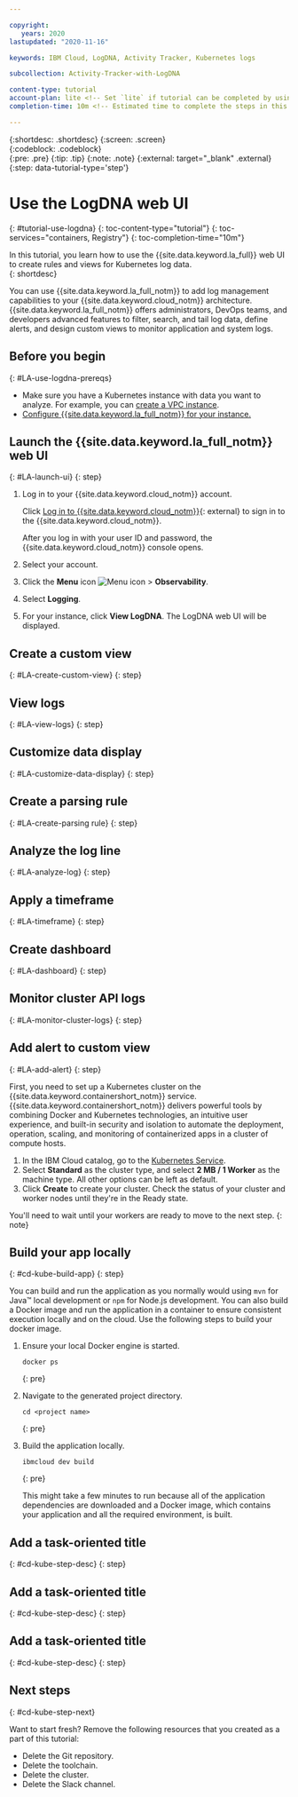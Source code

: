 ```yaml
---

copyright:
   years: 2020
lastupdated: "2020-11-16"

keywords: IBM Cloud, LogDNA, Activity Tracker, Kubernetes logs

subcollection: Activity-Tracker-with-LogDNA

content-type: tutorial
account-plan: lite <!-- Set `lite` if tutorial can be completed by using only Lite plan services; Set `paid` if the tutorial requires a pay-go or subscription versions of plans for the service --> 
completion-time: 10m <!-- Estimated time to complete the steps in this tutorial. Minute values are supported up to 90 minutes. Whole hours are also supported; for example: 2h -->

---
```


{:shortdesc: .shortdesc}
{:screen: .screen}  
{:codeblock: .codeblock}  
{:pre: .pre}
{:tip: .tip}
{:note: .note}
{:external: target="_blank" .external}
{:step: data-tutorial-type='step'} <!-- Apply to steps for automatic numbering -->

<!-- The title of your tutorial should be in active voice and and start with a verb. If you include product names, makes sure to use the non-trademarked short version conref. -->
<!-- Make sure each H1/H2/H3/etc. heading is _unique_ to your tutorial by adding a short but human-readable identifier. For example, instead of just "#overview", use "#cd-kube-overview" -->

# Use the LogDNA web UI
{: #tutorial-use-logdna}
{: toc-content-type="tutorial"} <!-- Always use this value -->
{: toc-services="containers, Registry"} <!-- Only if multi-service - use same values from services metadata above-->
{: toc-completion-time="10m"} <!-- Use same value from completion-time metadata above-->

<!-- The short description should be a single, concise paragraph that contains one or two sentences and no more than 50 words. Briefly mention what the user's learning goal is and include the following SEO keywords in the title short description: IBM Cloud, ServiceName, tutorial.--> 

In this tutorial, you learn how to use the {{site.data.keyword.la_full}} web UI to create rules and views for Kubernetes log data.  
{: shortdesc}

You can use {{site.data.keyword.la_full_notm}} to add log management capabilities to your {{site.data.keyword.cloud_notm}} architecture. {{site.data.keyword.la_full_notm}} offers administrators, DevOps teams, and developers advanced features to filter, search, and tail log data, define alerts, and design custom views to monitor
application and system logs.








<!-- It's recommended to include an architectural diagram that shows how the services that are used in this tutorial interact. SVG is the recommended format. If you include a diagram, include a brief text-based description of the workflow shown in the diagram, using active voice to describe the workflow. This makes the content more searchable and improves accessibility. -->

<!-- ![Architectural diagram](images/image.svg)
{: figure caption="Figure 1. A diagram that shows the architecture for my tutorial."}-->


## Before you begin
{: #LA-use-logdna-prereqs}

<!-- List any access, setup, or knowledge that the user must have before they start the tutorial. Be sure to link to any related documentation or resources to help the user complete these prerequisites.-->

<!-- Note: Currently no format for checkboxes. Let's check with design if required for first pass -->

* Make sure you have a Kubernetes instance with data you want to analyze.  For example, you can [create a VPC instance](https://cloud.ibm.com/docs/vpc?topic=vpc-getting-started).
* [Configure {{site.data.keyword.la_full_notm}} for your instance.](https://cloud.ibm.com/docs/Log-Analysis-with-LogDNA?topic=Log-Analysis-with-LogDNA-kube#kube)


<!-- For each step in your tutorial, add an H2 section. The title should be task-oriented and descriptive. If you find your tutorial going over 9 steps, consider whether your substeps can be grouped differently or whether your tutorial should be a multi-part series. -->

## Launch the {{site.data.keyword.la_full_notm}} web UI
{: #LA-launch-ui}
{: step}

1. Log in to your {{site.data.keyword.cloud_notm}} account.

   Click [Log in to {{site.data.keyword.cloud_notm}}](https://cloud.ibm.com/login){: external} to sign in to the {{site.data.keyword.cloud_notm}}.

   After you log in with your user ID and password, the {{site.data.keyword.cloud_notm}} console opens.

2. Select your account.

3. Click the **Menu** icon ![Menu icon](../icons/icon_hamburger.svg) &gt; **Observability**. 

4. Select **Logging**.

5. For your instance, click **View LogDNA**.  The LogDNA web UI will be displayed.


## Create a custom view
{: #LA-create-custom-view}
{: step}


## View logs
{: #LA-view-logs}
{: step}


## Customize data display
{: #LA-customize-data-display}
{: step}


## Create a parsing rule
{: #LA-create-parsing rule}
{: step}


## Analyze the log line
{: #LA-analyze-log}
{: step}


## Apply a timeframe
{: #LA-timeframe}
{: step}


## Create dashboard
{: #LA-dashboard}
{: step}


## Monitor cluster API logs
{: #LA-monitor-cluster-logs}
{: step}


## Add alert to custom view
{: #LA-add-alert}
{: step}


<!-- Introduce each major step with a description of what it will accomplish. If there are sequential substeps, use an ordered list for each substep. Don't include the step number. -->

First, you need to set up a Kubernetes cluster on the {{site.data.keyword.containershort_notm}} service. {{site.data.keyword.containershort_notm}} delivers powerful tools by combining Docker and Kubernetes technologies, an intuitive user experience, and built-in security and isolation to automate the deployment, operation, scaling, and monitoring of containerized apps in a cluster of compute hosts.

1. In the IBM Cloud catalog, go to the [Kubernetes Service](/kubernetes/catalog/cluster/create).
1. Select **Standard** as the cluster type, and select **2 MB / 1 Worker** as the machine type. All other options can be left as default.  
1. Click **Create** to create your cluster. Check the status of your cluster and worker nodes until they're in the Ready state. 

You'll need to wait until your workers are ready to move to the next step. 
{: note}

## Build your app locally
{: #cd-kube-build-app}
{: step}

<!-- For commands, introduce the command in a sentence first. Then surround what the user must enter in the command prompt with three backticks, and set the programming language if it applies. After the code block, add a {: pre} attribute to add a $ before the command and a copy link. --> 

You can build and run the application as you normally would using `mvn` for Java&trade; local development or `npm` for Node.js development.  You can also build a Docker image and run the application in a container to ensure consistent execution locally and on the cloud. Use the following steps to build your docker image.

1. Ensure your local Docker engine is started.
   ```
   docker ps
   ```
   {: pre}
1. Navigate to the generated project directory.
   ```
   cd <project name>
   ```
   {: pre}
1. Build the application locally.
   ```
   ibmcloud dev build
   ```
   {: pre}

   This might take a few minutes to run because all of the application dependencies are downloaded and a Docker image, which contains your application and all the required environment, is built.

## Add a task-oriented title
{: #cd-kube-step-desc}
{: step}

## Add a task-oriented title
{: #cd-kube-step-desc}
{: step}

## Add a task-oriented title
{: #cd-kube-step-desc}
{: step}

## Next steps
{: #cd-kube-step-next}

Want to start fresh? Remove the following resources that you created as a part of this tutorial:

* Delete the Git repository.
* Delete the toolchain.
* Delete the cluster.
* Delete the Slack channel.
